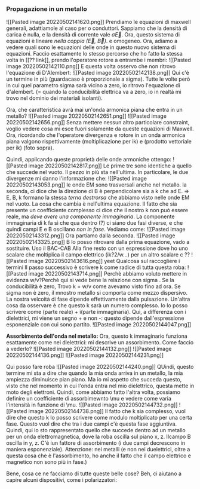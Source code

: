 ### Propagazione in un metallo
![[Pasted image 20220502141620.png]]
Prendiamo le equazioni di maxwell generali, adattiamole al caso per o conduttori. Sappiamo che la densità di carica è nulla, e la densità di corrente vale $\sigma \vec E$.
Ora, questo sistema di equazioni è lineare _nella coppia ($\vec E$, $\vec B$)_. e omogeneo.
Ora, adiamo a vedere quali sono le equazioni delle onde in questo nuovo sistema di equazioni. 
Faccio esattamente lo stesso percorso che ho fatto la stessa volta in [[?? link]], prendo l'operatore rotore a entrambe i membri:
![[Pasted image 20220502142110.png]]
E questa volta osservo che non ritrovo l'equazione di D'Alembert:
![[Pasted image 20220502142138.png]]
Qui c'è un termine in più (guardacaso è proporzionale a sigma). Tutte le volte però in cui quel parametro sigma sarà vicino a zero, io ritrovo l'equazione di d'alembert.
(= quando la conducibilità elettrica va a zero, io in realtà mi trovo nel dominio dei materiali isolanti).

Ora, che caratteristica avrà mai un'onda armonica piana che entra in un metallo?
![[Pasted image 20220502142651.png]]
![[Pasted image 20220502142656.png]]
Senza mettere nessun altro particolare constraint, voglio vedere cosa mi esce fuori solamente da queste equazioni di Maxwell.
Ora, ricordando che l'operatore divergenza e rotore in un onda armonica piana valgono rispettivamente (moltiplicazione per ik) e (prodotto vettoriale per ik) (foto sopra).

Quindi, applicando queste proprietà delle onde armoniche ottengo:
![[Pasted image 20220502142817.png]]
Le prime tre sono identiche a quello che succede nel vuoto. Il pezzo in più sta nell'ultima.
In particolare, le due divergenze mi danno l'informazione che:
![[Pasted image 20220502143053.png]]
le onde EM sono trasversali anche nel metallo.
la seconda, ci dice che la direzione di B è perpendicolare sia a k che ad E. => E, B, k formano la stessa _terna destrorsa_ che abbiamo visto nelle onde EM nel vuoto.
La cosa che cambia è nell'ultima equazione. Il fatto che sia presente un coefficiente complesso ci dice che il nostro k non può essere reale, ma _deve avere una componente immaginaria_. La componente immaginaria di k fa sì che qua dentro (?) ci siano due fasi diverse, e che quindi campi E e B oscillano _non in fase_.
Vediamo come:
![[Pasted image 20220502143312.png]]
Ora partiamo dalla seconda.
![[Pasted image 20220502143325.png]]
B lo posso ritrovare dalla prima equazione, vado a sostituire. Uso il BAC-CAB
Alla fine resto con un espressione dove ho uno scalare che moltiplica il campo elettrico (ik?2/w...) per un altro scalare c
??
![[Pasted image 20220502143616.png]]
yeet
Qualcosa sul raccogliere i termini
Il passo successivo è scrivere k come radice di tutta questa roba:
![[Pasted image 20220502143714.png]]
Perchè abbiamo voluto mettere in evidenza w/v?Perchè qui si vede bene la relazione con sigma . Se la conducibilità è zero, Trovo k = w/v come avevamo visto fino ad ora. Se sigma non è zero, il mnostro metallo si comporta come mezzo dispersivo.
La nostra velcoità di fase dipende effettivamente dalla pulsazione.
Un'altra cosa da osservare è che questo k sarà un numero complesso. Io lo posso scrivere come (parte reale) + i(parte immaginaria). Qui, a differenza con i dielettrici, mi viene un segno + e non -: questo dipende dall'espressione esponenziale con cui sono partito.
![[Pasted image 20220502144047.png]]

__Assorbimento dell'onda nel metallo:__
Ora, questo k immaginario funziona esattamente come nei dielettrici: mi descrive un assorbimento. Come faccio a vederlo?
![[Pasted image 20220502144132.png]]
![[Pasted image 20220502144136.png]]
![[Pasted image 20220502144231.png]]

Qui posso fare roba
![[Pasted image 20220502144240.png]]
QUindi, questo termine mi sta a dire che quando la mia onda arriva in un metallo, la mia ampiezza diminuisce pian piano.
Ma io mi aspetto che succeda questo, visto che nel momento in cui l'onda entra nel mio dielettrico, questa mette in moto degli elettroni. Quindi, come abbiamo fatto l'altra volta, possiamo definire un coefficiente di assorbimewnto \mu e vedere come varia l'intensità in funzione di \mu.
![[Pasted image 20220502144732.png]]
![[Pasted image 20220502144738.png]]
Il fatto che k sia complesso, vuol dire che questo k lo posso scrivere come modulo moltiplicato per una certa fase. Questo vuol dire che tra i due campi c'è questa fase aggiuntiva. Quindi, qui io sto rappresentato quello che succede dentro ad un metallo per un onda elettromagnetica, dove la roba oscilla sul piano x, z. Ilcampo B oscilla in y, z. C'è iun fattore di assorbimento (i due campi decrescono in maniera esponenziale). Attenzione: nei metalli (e non nei duelettrici, oltre a questa cosa che è l'assorbimento, ho anche il fatto che il campo elettrico e magnetico non sono più in fase.)

Bene, cosa ce ne facciamo di tutte queste belle cose?
Beh, ci aiutano a capire alcuni dispositivi, come i polarizzatori: